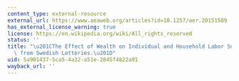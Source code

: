 ```yaml
---
content_type: external-resource
external_url: https://www.aeaweb.org/articles?id=10.1257/aer.20151589
has_external_license_warning: true
license: https://en.wikipedia.org/wiki/All_rights_reserved
status: ''
title: "\u201CThe Effect of Wealth on Individual and Household Labor Supply: Evidence\
  \ from Swedish Lotteries.\u201D"
uid: 5a901437-5ca5-4a32-a51e-2845f4822a91
wayback_url: ''
---
```

